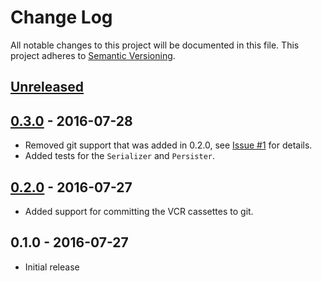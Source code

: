 # Change Log

All notable changes to this project will be documented in this file.
This project adheres to [Semantic Versioning](http://semver.org/).

## [Unreleased]

## [0.3.0] - 2016-07-28

- Removed git support that was added in 0.2.0, see [Issue #1](https://github.com/everypolitician/vcr-archive/issues/1) for details.
- Added tests for the `Serializer` and `Persister`.

## [0.2.0] - 2016-07-27

- Added support for committing the VCR cassettes to git.

## 0.1.0 - 2016-07-27

- Initial release

[Unreleased]: https://github.com/everypolitician/vcr-archive/compare/v0.3.0...HEAD
[0.3.0]: https://github.com/everypolitician/vcr-archive/compare/v0.2.0...v0.3.0
[0.2.0]: https://github.com/everypolitician/vcr-archive/compare/v0.1.0...v0.2.0
